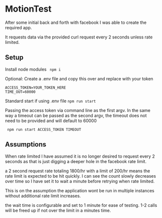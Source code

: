 # MotionTest

After some initial back and forth with facebook I was able to create the required app.

It requests data via the provided curl request every 2 seconds unless rate limited.

## Setup

Install node modules
` npm i`

Optional: Create a .env file and copy this over and replace with your token
```
ACCESS_TOKEN=YOUR_TOKEN_HERE
TIME_OUT=60000
```

Standard start if using .env file
` npm run start `

Passing the access token via command line as the first argv. In the same way a timeout can be passed as the second argv, the timeout does not need to be provided and will default to 60000

` npm run start ACCESS_TOKEN TIMEOUT`

## Assumptions

When rate limited I have assumed it is no longer desired to request every 2 seconds as that is just digging a deeper hole in the facebook rate limit.

a 2 second request rate totaling 1800/hr with a limit of 200/hr means the rate limit is expected to be hit quickly. I can see the count slowly decreases over time so I have set it to wait a minute before retrying when rate limited.

This is on the assumption the application wont be run in multiple instances without additional rate limit increases.

the wait time is configurable and set to 1 minute for ease of testing. 1-2 calls will be freed up if not over the limit in a minutes time.


